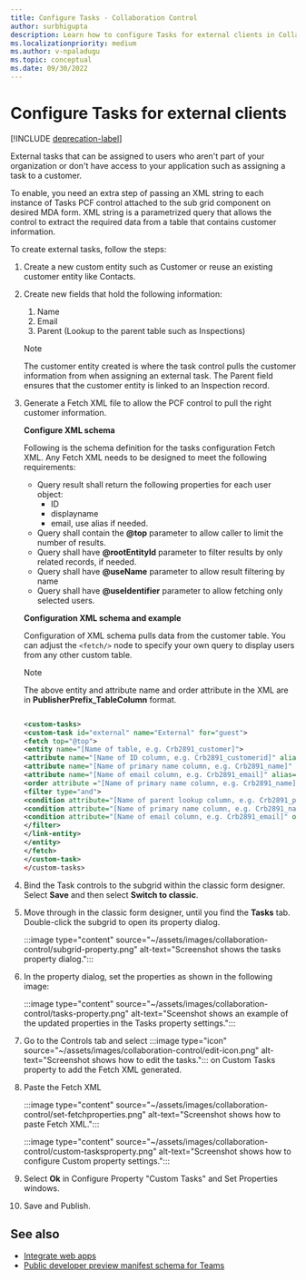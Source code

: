 ```yaml
---
title: Configure Tasks - Collaboration Control
author: surbhigupta
description: Learn how to configure Tasks for external clients in Collaboration control app in Microsoft Teams and configure XML schema.
ms.localizationpriority: medium
ms.author: v-npaladugu
ms.topic: conceptual
ms.date: 09/30/2022
---
```


# Configure Tasks for external clients

[!INCLUDE [deprecation-label](~/includes/collaboration-controls-deprecation.md)]

External tasks that can be assigned to users who aren't part of your organization or don't have access to your application such as assigning a task to a customer.

To enable, you need an extra step of passing an XML string to each instance of Tasks PCF control attached to the sub grid component on desired MDA form. XML string is a parametrized query that allows the control to extract the required data from a table that contains customer information.

To create external tasks, follow the steps:

1. Create a new custom entity such as Customer or reuse an existing customer entity like Contacts.

1. Create new fields that hold the following information:
    1. Name
    1. Email
    1. Parent (Lookup to the parent table such as Inspections)
    > [!NOTE]
    > The customer entity created is where the task control pulls the customer information from when assigning an external task. The Parent field ensures that the customer entity is linked to an Inspection record.

1. Generate a Fetch XML file to allow the PCF control to pull the right customer information.

    **Configure XML schema**

    Following is the schema definition for the tasks configuration Fetch XML. Any Fetch XML needs to be designed to meet the following requirements:

    * Query result shall return the following properties for each user object:
      * ID
      * displayname
      * email, use alias if needed.
    * Query shall contain the **@top** parameter to allow caller to limit the number of results.
    * Query shall have **@rootEntityId** parameter to filter results by only related records, if needed.
    * Query shall have **@useName** parameter to allow result filtering by name
    * Query shall have **@useIdentifier** parameter to allow fetching only selected users.

    **Configuration XML schema and example**

    Configuration of XML schema pulls data from the customer table. You can adjust the `<fetch/>` node to specify your own query to display users from any other custom table.

    > [!NOTE]
    > The above entity and attribute name and order attribute in the XML are in **PublisherPrefix_TableColumn** format.

    ```xml
    
    <custom-tasks> 
    <custom-task id="external" name="External" for="guest"> 
    <fetch top="@top"> 
    <entity name="[Name of table, e.g. Crb2891_customer]"> 
    <attribute name="[Name of ID column, e.g. Crb2891_customerid]" alias="id" /> 
    <attribute name="[Name of primary name column, e.g. Crb2891_name]" alias="displayname" /> 
    <attribute name="[Name of email column, e.g. Crb2891_email]" alias="email" /> 
    <order attribute ="[Name of primary name column, e.g. Crb2891_name]" descending="false" /> 
    <filter type="and"> 
    <condition attribute="[Name of parent lookup column, e.g. Crb2891_parent]" operator="eq" value="@rootEntityId" /> 
    <condition attribute="[Name of primary name column, e.g. Crb2891_name]" operator="like" value="@userName" /> 
    <condition attribute="[Name of email column, e.g. Crb2891_email]" operator="like" value="@userIdentifier" /> 
    </filter> 
    </link-entity> 
    </entity> 
    </fetch> 
    </custom-task> 
    </custom-tasks> 
    
    ```

1. Bind the Task controls to the subgrid within the classic form designer. Select **Save** and then select **Switch to classic**.

1. Move through in the classic form designer, until you find the **Tasks** tab. Double-click the subgrid to open its property dialog.

    :::image type="content" source="~/assets/images/collaboration-control/subgrid-property.png" alt-text="Screenshot shows the tasks property dialog.":::

1. In the property dialog, set the properties as shown in the following image:

    :::image type="content" source="~/assets/images/collaboration-control/tasks-property.png" alt-text="Sceenshot shows an example of the updated properties in the Tasks property settings.":::

1. Go to the Controls tab and select :::image type="icon" source="~/assets/images/collaboration-control/edit-icon.png" alt-text="Screenshot shows how to edit the tasks."::: on Custom Tasks property to add the Fetch XML generated.

1. Paste the Fetch XML

    :::image type="content" source="~/assets/images/collaboration-control/set-fetchproperties.png" alt-text="Screenshot shows how to paste Fetch XML.":::

    :::image type="content" source="~/assets/images/collaboration-control/custom-tasksproperty.png" alt-text="Screenshot shows how to configure Custom property settings.":::

1. Select **Ok** in Configure Property "Custom Tasks" and Set Properties windows.

1. Save and Publish.

## See also

* [Integrate web apps](integrate-web-apps-overview.md)
* [Public developer preview manifest schema for Teams](../resources/schema/manifest-schema-dev-preview.md)
